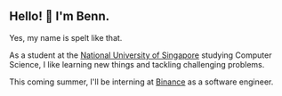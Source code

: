 ## Hello! 👋 I'm Benn.

Yes, my name is spelt like that. 

As a student at the [National University of Singapore](https://nus.edu.sg) studying Computer Science, I like learning new things and tackling challenging problems. 

This coming summer, I'll be interning at [Binance](https://binance.com) as a software engineer. 
